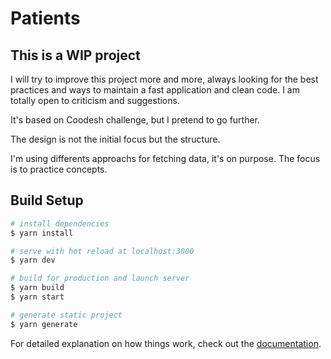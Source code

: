 # Patients

## This is a WIP project

I will try to improve this project more and more, always looking for the best practices and ways to maintain a fast application and clean code. I am totally open to criticism and suggestions.

It's based on Coodesh challenge, but I pretend to go further.

The design is not the initial focus but the structure.

I'm using differents approachs for fetching data, it's on purpose. The focus is to practice concepts.

## Build Setup

```bash
# install dependencies
$ yarn install

# serve with hot reload at localhost:3000
$ yarn dev

# build for production and launch server
$ yarn build
$ yarn start

# generate static project
$ yarn generate
```

For detailed explanation on how things work, check out the [documentation](https://nuxtjs.org).
